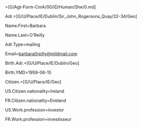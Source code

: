 =[G/Agt-Form-CmA/00/ID/Human/She/0.md]

Adr.=[G/U/Place/IE/Dublin/Sir_John_Rogersons_Quay/32-34/Geo]

Name.First=Barbara

Name.Last=O'Reilly

Adr.Type=mailing

Email=barbara0reilly@mildmail.com

Birth.Adr.=[G/U/Place/IE/Dublin/Geo]

Birth.YMD=1959-06-15

Citizen.=[G/U/Place/IE/Geo]

US.Citizen.nationality=Ireland

FR.Citizen.nationality=Eireland

US.Work.profession=investor

FR.Work.profession=investisseur
